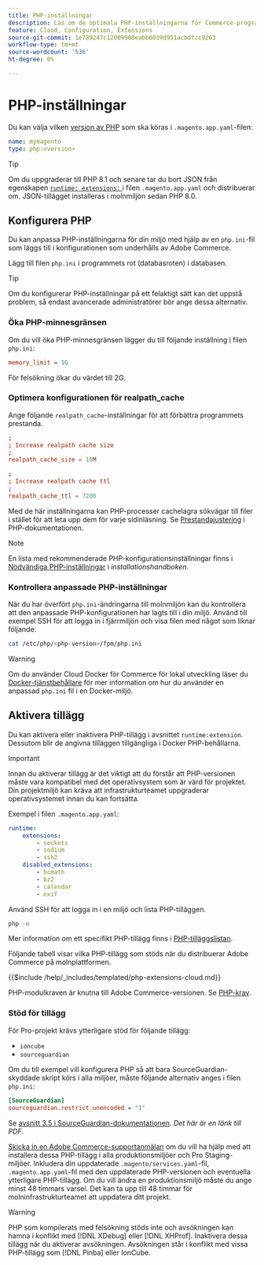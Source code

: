 ```yaml
---
title: PHP-inställningar
description: Läs om de optimala PHP-inställningarna för Commerce-programkonfiguration i molninfrastrukturen.
feature: Cloud, Configuration, Extensions
source-git-commit: 1e789247c12009908eabb6039d951acbdfcc9263
workflow-type: tm+mt
source-wordcount: '536'
ht-degree: 0%

---
```


# PHP-inställningar

Du kan välja vilken [version av PHP](https://experienceleague.adobe.com/docs/commerce-operations/installation-guide/system-requirements.html) som ska köras i `.magento.app.yaml`-filen:

```yaml
name: mymagento
type: php:<version>
```

>[!TIP]
>
>Om du uppgraderar till PHP 8.1 och senare tar du bort JSON från egenskapen [`runtime: extensions:` ](properties.md#runtime) i filen `.magento.app.yaml` och distribuerar om. JSON-tillägget installeras i molnmiljön sedan PHP 8.0.

## Konfigurera PHP

Du kan anpassa PHP-inställningarna för din miljö med hjälp av en `php.ini`-fil som läggs till i konfigurationen som underhålls av Adobe Commerce.

Lägg till filen `php.ini` i programmets rot (databasroten) i databasen.

>[!TIP]
>
>Om du konfigurerar PHP-inställningar på ett felaktigt sätt kan det uppstå problem, så endast avancerade administratörer bör ange dessa alternativ.

### Öka PHP-minnesgränsen

Om du vill öka PHP-minnesgränsen lägger du till följande inställning i filen `php.ini`:

```ini
memory_limit = 1G
```

För felsökning ökar du värdet till 2G.

### Optimera konfigurationen för realpath_cache

Ange följande `realpath_cache`-inställningar för att förbättra programmets prestanda.

```conf
;
; Increase realpath cache size
;
realpath_cache_size = 10M

;
; Increase realpath cache ttl
;
realpath_cache_ttl = 7200
```

Med de här inställningarna kan PHP-processer cachelagra sökvägar till filer i stället för att leta upp dem för varje sidinläsning. Se [Prestandajustering](https://www.php.net/manual/en/ini.core.php) i PHP-dokumentationen.

>[!NOTE]
>
>En lista med rekommenderade PHP-konfigurationsinställningar finns i [Nödvändiga PHP-inställningar](https://experienceleague.adobe.com/docs/commerce-operations/installation-guide/prerequisites/php-settings.html) i _installationshandboken_.

### Kontrollera anpassade PHP-inställningar

När du har överfört `php.ini`-ändringarna till molnmiljön kan du kontrollera att den anpassade PHP-konfigurationen har lagts till i din miljö. Använd till exempel SSH för att logga in i fjärrmiljön och visa filen med något som liknar följande:

```bash
cat /etc/php/<php-version>/fpm/php.ini
```

>[!WARNING]
>
>Om du använder Cloud Docker för Commerce för lokal utveckling läser du [Docker-tjänstbehållare](https://developer.adobe.com/commerce/cloud-tools/docker/containers/service/#fpm-container) för mer information om hur du använder en anpassad `php.ini` fil i en Docker-miljö.

## Aktivera tillägg

Du kan aktivera eller inaktivera PHP-tillägg i avsnittet `runtime:extension`. Dessutom blir de angivna tilläggen tillgängliga i Docker PHP-behållarna.

>[!IMPORTANT]
>
>Innan du aktiverar tillägg är det viktigt att du förstår att PHP-versionen måste vara kompatibel med det operativsystem som är värd för projektet. Din projektmiljö kan kräva att infrastrukturteamet uppgraderar operativsystemet innan du kan fortsätta.

Exempel i filen `.magento.app.yaml`:

```yaml
runtime:
    extensions:
        - sockets
        - sodium
        - ssh2
    disabled_extensions:
        - bcmath
        - bz2
        - calendar
        - exif
```

Använd SSH för att logga in i en miljö och lista PHP-tilläggen.

```bash
php -m
```

Mer information om ett specifikt PHP-tillägg finns i [PHP-tilläggslistan](https://www.php.net/manual/en/extensions.alphabetical.php).

Följande tabell visar vilka PHP-tillägg som stöds när du distribuerar Adobe Commerce på molnplattformen.

{{$include /help/_includes/templated/php-extensions-cloud.md}}

PHP-modulkraven är knutna till Adobe Commerce-versionen. Se [PHP-krav](https://experienceleague.adobe.com/docs/commerce-operations/installation-guide/prerequisites/php-settings.html).

### Stöd för tillägg

För Pro-projekt krävs ytterligare stöd för följande tillägg:

- `ioncube`
- `sourceguardian`

Om du till exempel vill konfigurera PHP så att bara SourceGuardian-skyddade skript körs i alla miljöer, måste följande alternativ anges i filen `php.ini`:

```ini
[SourceGuardian]
sourceguardian.restrict_unencoded = "1"
```

Se [avsnitt 3.5 i SourceGuardian-dokumentationen](https://sourceguardian.com/demofiles/files/SourceGuardian%20for%20Linux%20User%20Manual.pdf). _Det här är en länk till PDF_.

[Skicka in en Adobe Commerce-supportanmälan](https://experienceleague.adobe.com/docs/commerce-knowledge-base/kb/help-center-guide/magento-help-center-user-guide.html#submit-ticket) om du vill ha hjälp med att installera dessa PHP-tillägg i alla produktionsmiljöer och Pro Staging-miljöer. Inkludera din uppdaterade `.magento/services.yaml`-fil, `.magento.app.yaml`-fil med den uppdaterade PHP-versionen och eventuella ytterligare PHP-tillägg. Om du vill ändra en produktionsmiljö måste du ange minst 48 timmars varsel. Det kan ta upp till 48 timmar för molninfrastrukturteamet att uppdatera ditt projekt.

>[!WARNING]
>
>PHP som kompilerats med felsökning stöds inte och avsökningen kan hamna i konflikt med [!DNL XDebug] eller [!DNL XHProf]. Inaktivera dessa tillägg när du aktiverar avsökningen. Avsökningen står i konflikt med vissa PHP-tillägg som [!DNL Pinba] eller IonCube.
